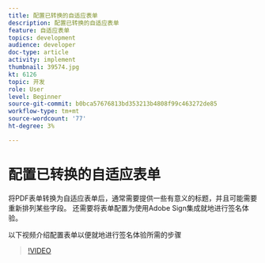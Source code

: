 ```yaml
---
title: 配置已转换的自适应表单
description: 配置已转换的自适应表单
feature: 自适应表单
topics: development
audience: developer
doc-type: article
activity: implement
thumbnail: 39574.jpg
kt: 6126
topic: 开发
role: User
level: Beginner
source-git-commit: b0bca57676813bd353213b4808f99c463272de85
workflow-type: tm+mt
source-wordcount: '77'
ht-degree: 3%

---
```


# 配置已转换的自适应表单

将PDF表单转换为自适应表单后，通常需要提供一些有意义的标题，并且可能需要重新排列某些字段。 还需要将表单配置为使用Adobe Sign集成就地进行签名体验。

以下视频介绍配置表单以便就地进行签名体验所需的步骤

>[!VIDEO](https://video.tv.adobe.com/v/39574/?quality=9&learn=on)

